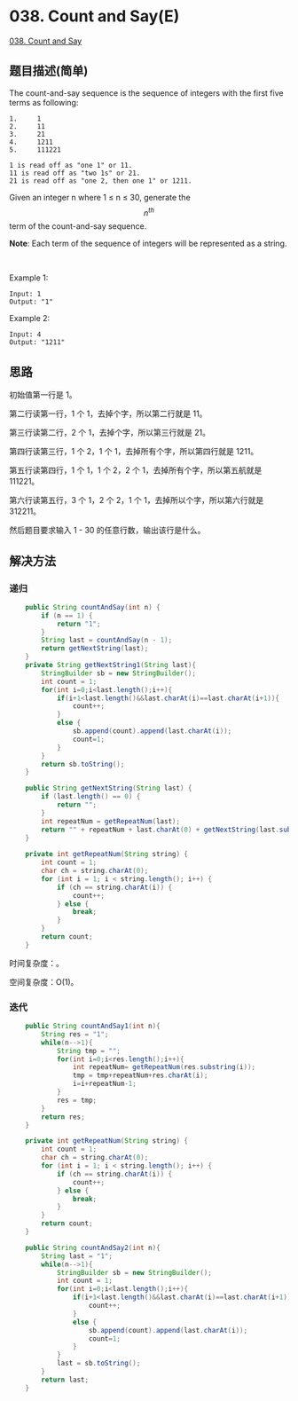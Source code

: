 # 038. Count and Say(E)

[038. Count and Say](https://leetcode-cn.com/problems/count-and-say/)



## 题目描述(简单)

The count-and-say sequence is the sequence of integers with the first five terms as following:



```
1.     1
2.     11
3.     21
4.     1211
5.     111221

1 is read off as "one 1" or 11.
11 is read off as "two 1s" or 21.
21 is read off as "one 2, then one 1" or 1211.

```


Given an integer n where 1 ≤ n ≤ 30, generate the $$ n^{th} $$ term of the count-and-say sequence.

**Note**: Each term of the sequence of integers will be represented as a string.

 

Example 1:
```
Input: 1
Output: "1"
```

Example 2:
```
Input: 4
Output: "1211"
```


## 思路

初始值第一行是 1。

第二行读第一行，1 个 1，去掉个字，所以第二行就是 11。

第三行读第二行，2 个 1，去掉个字，所以第三行就是 21。

第四行读第三行，1 个 2，1 个 1，去掉所有个字，所以第四行就是 1211。

第五行读第四行，1 个 1，1 个 2，2 个 1，去掉所有个字，所以第五航就是 111221。

第六行读第五行，3 个 1，2 个 2，1 个 1，去掉所以个字，所以第六行就是 312211。

然后题目要求输入 1 - 30 的任意行数，输出该行是什么。


## 解决方法

### 递归

```java
    public String countAndSay(int n) {
        if (n == 1) {
            return "1";
        }
        String last = countAndSay(n - 1);
        return getNextString(last);
    }
    private String getNextString1(String last){
        StringBuilder sb = new StringBuilder();
        int count = 1;
        for(int i=0;i<last.length();i++){
            if(i+1<last.length()&&last.charAt(i)==last.charAt(i+1)){
                count++;
            }
            else {
                sb.append(count).append(last.charAt(i));
                count=1;
            }
        }
        return sb.toString();
    }

    public String getNextString(String last) {
        if (last.length() == 0) {
            return "";
        }
        int repeatNum = getRepeatNum(last);
        return "" + repeatNum + last.charAt(0) + getNextString(last.substring(repeatNum));
    }
    
    private int getRepeatNum(String string) {
        int count = 1;
        char ch = string.charAt(0);
        for (int i = 1; i < string.length(); i++) {
            if (ch == string.charAt(i)) {
                count++;
            } else {
                break;
            }
        }
        return count;
    }

```


时间复杂度：。

空间复杂度：O(1)。

### 迭代
```java
    public String countAndSay1(int n){
        String res = "1";
        while(n-->1){
            String tmp = "";
            for(int i=0;i<res.length();i++){
                int repeatNum= getRepeatNum(res.substring(i));
                tmp = tmp+repeatNum+res.charAt(i);
                i=i+repeatNum-1;
            }
            res = tmp;
        }
        return res;
    }

    private int getRepeatNum(String string) {
        int count = 1;
        char ch = string.charAt(0);
        for (int i = 1; i < string.length(); i++) {
            if (ch == string.charAt(i)) {
                count++;
            } else {
                break;
            }
        }
        return count;
    }
```


```java
    public String countAndSay2(int n){
        String last = "1";
        while(n-->1){
            StringBuilder sb = new StringBuilder();
            int count = 1;
            for(int i=0;i<last.length();i++){
                if(i+1<last.length()&&last.charAt(i)==last.charAt(i+1)){
                    count++;
                }
                else {
                    sb.append(count).append(last.charAt(i));
                    count=1;
                }
            }
            last = sb.toString();
        }
        return last;
    }
```
